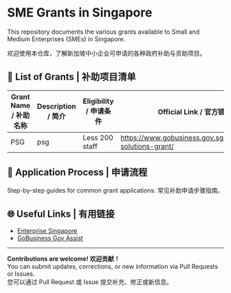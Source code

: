 # SME Grants in Singapore

This repository documents the various grants available to Small and Medium Enterprises (SMEs) in Singapore. 

欢迎使用本仓库，了解新加坡中小企业可申请的各种政府补助与资助项目。

## 📑 List of Grants | 补助项目清单

| Grant Name / 补助名称 | Description / 简介 | Eligibility / 申请条件 | Official Link / 官方链接 |
|----------------------|-------------------|-----------------------|------------------------|
| PSG                  | psg               | Less 200 staff        | https://www.gobusiness.gov.sg/productivity-solutions-grant/ |

## 📝 Application Process | 申请流程

Step-by-step guides for common grant applications. 常见补助申请步骤指南。

## 🌐 Useful Links | 有用链接

- [Enterprise Singapore](https://www.enterprisesg.gov.sg/)
- [GoBusiness Gov Assist](https://govassist.gobusiness.gov.sg/)

---

**Contributions are welcome! 欢迎贡献！**  
You can submit updates, corrections, or new information via Pull Requests or Issues.  
您可以通过 Pull Request 或 Issue 提交补充、修正或新信息。
